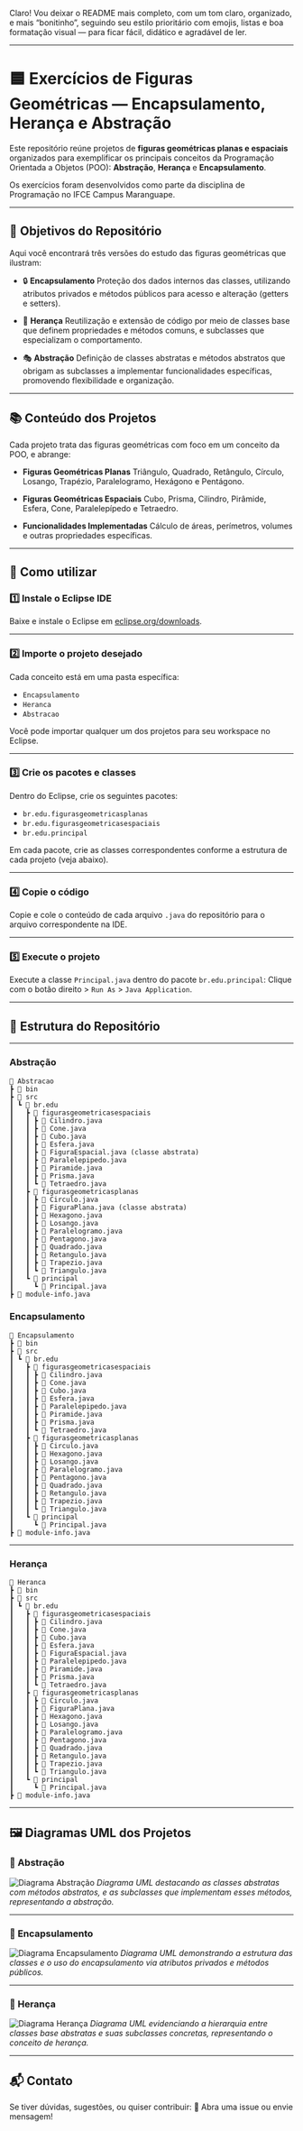 Claro! Vou deixar o README mais completo, com um tom claro, organizado, e mais “bonitinho”, seguindo seu estilo prioritário com emojis, listas e boa formatação visual — para ficar fácil, didático e agradável de ler.

---

# 🟦 Exercícios de Figuras Geométricas — Encapsulamento, Herança e Abstração

Este repositório reúne projetos de **figuras geométricas planas e espaciais** organizados para exemplificar os principais conceitos da Programação Orientada a Objetos (POO):
**Abstração**, **Herança** e **Encapsulamento**.

Os exercícios foram desenvolvidos como parte da disciplina de Programação no IFCE Campus Maranguape.

---

## 📌 Objetivos do Repositório

Aqui você encontrará três versões do estudo das figuras geométricas que ilustram:

* 🔒 **Encapsulamento**
  Proteção dos dados internos das classes, utilizando atributos privados e métodos públicos para acesso e alteração (getters e setters).

* 🌳 **Herança**
  Reutilização e extensão de código por meio de classes base que definem propriedades e métodos comuns, e subclasses que especializam o comportamento.

* 🎭 **Abstração**
  Definição de classes abstratas e métodos abstratos que obrigam as subclasses a implementar funcionalidades específicas, promovendo flexibilidade e organização.

---

## 📚 Conteúdo dos Projetos

Cada projeto trata das figuras geométricas com foco em um conceito da POO, e abrange:

* **Figuras Geométricas Planas**
  Triângulo, Quadrado, Retângulo, Círculo, Losango, Trapézio, Paralelogramo, Hexágono e Pentágono.

* **Figuras Geométricas Espaciais**
  Cubo, Prisma, Cilindro, Pirâmide, Esfera, Cone, Paralelepípedo e Tetraedro.

* **Funcionalidades Implementadas**
  Cálculo de áreas, perímetros, volumes e outras propriedades específicas.

---

## 🚀 Como utilizar

### 1️⃣ Instale o Eclipse IDE

Baixe e instale o Eclipse em [eclipse.org/downloads](https://www.eclipse.org/downloads/).

---

### 2️⃣ Importe o projeto desejado

Cada conceito está em uma pasta específica:

* `Encapsulamento`
* `Heranca`
* `Abstracao`

Você pode importar qualquer um dos projetos para seu workspace no Eclipse.

---

### 3️⃣ Crie os pacotes e classes

Dentro do Eclipse, crie os seguintes pacotes:

* `br.edu.figurasgeometricasplanas`
* `br.edu.figurasgeometricasespaciais`
* `br.edu.principal`

Em cada pacote, crie as classes correspondentes conforme a estrutura de cada projeto (veja abaixo).

---

### 4️⃣ Copie o código

Copie e cole o conteúdo de cada arquivo `.java` do repositório para o arquivo correspondente na IDE.

---

### 5️⃣ Execute o projeto

Execute a classe `Principal.java` dentro do pacote `br.edu.principal`:
Clique com o botão direito > `Run As` > `Java Application`.

---

## 📁 Estrutura do Repositório

---

### Abstração

```
📂 Abstracao
┣ 📂 bin
┣ 📂 src
┃ ┗ 📂 br.edu
┃   ┣ 📂 figurasgeometricasespaciais
┃   ┃ ┣ 📜 Cilindro.java
┃   ┃ ┣ 📜 Cone.java
┃   ┃ ┣ 📜 Cubo.java
┃   ┃ ┣ 📜 Esfera.java
┃   ┃ ┣ 📜 FiguraEspacial.java (classe abstrata)
┃   ┃ ┣ 📜 Paralelepipedo.java
┃   ┃ ┣ 📜 Piramide.java
┃   ┃ ┣ 📜 Prisma.java
┃   ┃ ┗ 📜 Tetraedro.java
┃   ┣ 📂 figurasgeometricasplanas
┃   ┃ ┣ 📜 Circulo.java
┃   ┃ ┣ 📜 FiguraPlana.java (classe abstrata)
┃   ┃ ┣ 📜 Hexagono.java
┃   ┃ ┣ 📜 Losango.java
┃   ┃ ┣ 📜 Paralelogramo.java
┃   ┃ ┣ 📜 Pentagono.java
┃   ┃ ┣ 📜 Quadrado.java
┃   ┃ ┣ 📜 Retangulo.java
┃   ┃ ┣ 📜 Trapezio.java
┃   ┃ ┗ 📜 Triangulo.java
┃   ┗ 📂 principal
┃     ┗ 📜 Principal.java
┣ 📜 module-info.java
```

### Encapsulamento

```
📂 Encapsulamento
┣ 📂 bin
┣ 📂 src
┃ ┗ 📂 br.edu
┃   ┣ 📂 figurasgeometricasespaciais
┃   ┃ ┣ 📜 Cilindro.java
┃   ┃ ┣ 📜 Cone.java
┃   ┃ ┣ 📜 Cubo.java
┃   ┃ ┣ 📜 Esfera.java
┃   ┃ ┣ 📜 Paralelepipedo.java
┃   ┃ ┣ 📜 Piramide.java
┃   ┃ ┣ 📜 Prisma.java
┃   ┃ ┗ 📜 Tetraedro.java
┃   ┣ 📂 figurasgeometricasplanas
┃   ┃ ┣ 📜 Circulo.java
┃   ┃ ┣ 📜 Hexagono.java
┃   ┃ ┣ 📜 Losango.java
┃   ┃ ┣ 📜 Paralelogramo.java
┃   ┃ ┣ 📜 Pentagono.java
┃   ┃ ┣ 📜 Quadrado.java
┃   ┃ ┣ 📜 Retangulo.java
┃   ┃ ┣ 📜 Trapezio.java
┃   ┃ ┗ 📜 Triangulo.java
┃   ┗ 📂 principal
┃     ┗ 📜 Principal.java
┣ 📜 module-info.java
```

---

### Herança

```
📂 Heranca
┣ 📂 bin
┣ 📂 src
┃ ┗ 📂 br.edu
┃   ┣ 📂 figurasgeometricasespaciais
┃   ┃ ┣ 📜 Cilindro.java
┃   ┃ ┣ 📜 Cone.java
┃   ┃ ┣ 📜 Cubo.java
┃   ┃ ┣ 📜 Esfera.java
┃   ┃ ┣ 📜 FiguraEspacial.java
┃   ┃ ┣ 📜 Paralelepipedo.java
┃   ┃ ┣ 📜 Piramide.java
┃   ┃ ┣ 📜 Prisma.java
┃   ┃ ┗ 📜 Tetraedro.java
┃   ┣ 📂 figurasgeometricasplanas
┃   ┃ ┣ 📜 Circulo.java
┃   ┃ ┣ 📜 FiguraPlana.java
┃   ┃ ┣ 📜 Hexagono.java
┃   ┃ ┣ 📜 Losango.java
┃   ┃ ┣ 📜 Paralelogramo.java
┃   ┃ ┣ 📜 Pentagono.java
┃   ┃ ┣ 📜 Quadrado.java
┃   ┃ ┣ 📜 Retangulo.java
┃   ┃ ┣ 📜 Trapezio.java
┃   ┃ ┗ 📜 Triangulo.java
┃   ┗ 📂 principal
┃     ┗ 📜 Principal.java
┣ 📜 module-info.java
```


---

## 🖼️ Diagramas UML dos Projetos

### 📂 Abstração

![Diagrama Abstração](caminho/para/diagrama_abstracao.png)
*Diagrama UML destacando as classes abstratas com métodos abstratos, e as subclasses que implementam esses métodos, representando a abstração.*

---

### 📂 Encapsulamento

![Diagrama Encapsulamento](caminho/para/diagrama_encapsulamento.png)
*Diagrama UML demonstrando a estrutura das classes e o uso do encapsulamento via atributos privados e métodos públicos.*

---

### 📂 Herança

![Diagrama Herança](caminho/para/diagrama_heranca.png)
*Diagrama UML evidenciando a hierarquia entre classes base abstratas e suas subclasses concretas, representando o conceito de herança.*

---

## 📬 Contato

Se tiver dúvidas, sugestões, ou quiser contribuir:
📩 Abra uma issue ou envie mensagem!
